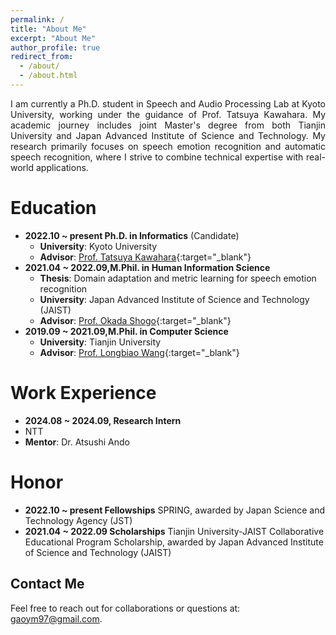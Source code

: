 ```yaml
---
permalink: /
title: "About Me"
excerpt: "About Me"
author_profile: true
redirect_from: 
  - /about/
  - /about.html
---
```


<div style="text-align: justify;">
I am currently a Ph.D. student in Speech and Audio Processing Lab at Kyoto University, working under the guidance of Prof. Tatsuya Kawahara. My academic journey includes joint Master's degree from both Tianjin University and Japan Advanced Institute of Science and Technology. My research primarily focuses on speech emotion recognition and automatic speech recognition, where I strive to combine technical expertise with real-world applications.
</div>

**Education**
======
- **2022.10 ~ present Ph.D. in Informatics** (Candidate)
  - **University**: Kyoto University
  - **Advisor**: [Prof. Tatsuya Kawahara](http://sap.ist.i.kyoto-u.ac.jp/members/kawahara/){:target="_blank"}
- **2021.04 ~ 2022.09,M.Phil. in Human Information Science**
  - **Thesis**: Domain adaptation and metric learning for speech emotion recognition
  - **University**: Japan Advanced Institute of Science and Technology (JAIST)
  - **Advisor**: [Prof. Okada Shogo](https://www.jaist.ac.jp/~okada-s/Profile.html){:target="_blank"}
- **2019.09 ~ 2021.09,M.Phil. in Computer Science**
  - **University**: Tianjin University
  - **Advisor**: [Prof. Longbiao Wang](https://cic.tju.edu.cn/faculty/wanglongbiao/wang.html){:target="_blank"}
 
**Work Experience**
======
- **2024.08 ~ 2024.09, Research Intern** 
- NTT 
- **Mentor**: Dr. Atsushi Ando

**Honor**
======
- **2022.10 ~ present Fellowships** SPRING, awarded by Japan Science and Technology Agency (JST) 
- **2021.04 ~ 2022.09 Scholarships** Tianjin University-JAIST Collaborative Educational Program Scholarship, awarded by Japan Advanced Institute of Science and Technology (JAIST)

**Contact Me**
------
Feel free to reach out for collaborations or questions at: [gaoym97@gmail.com](mailto:gaoym97@gmail.com).

